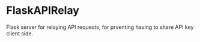 # FlaskAPIRelay

Flask server for relaying API requests, for prventing having to share API key client side.
